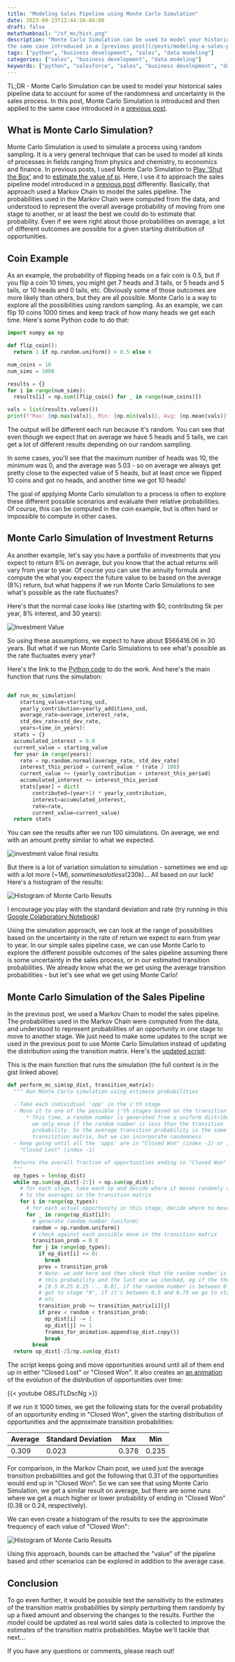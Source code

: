 ```yaml
---
title: "Modeling Sales Pipeline using Monte Carlo Simulation"
date: 2023-09-23T12:44:58-04:00
draft: false
metathumbnail: "/sf_mc/hist.png"
description: "Monte Carlo Simulation can be used to model your historical sales pipeline data to account for some of the randomness and uncertainty in the sales process. In this post, Monte Carlo Simulation is introduced and then applied to
the same case introduced in a [previous post](/posts/modeling-a-sales-pipeline-as-a-markov-chain/)."
tags: ["python", "business development", "sales", "data modeling"]
categories: ["sales", "business development", "data modeling"]
keywords: ["python", "salesforce", "sales", "business development", "data modeling", "markov chain", "probability of opportunity close", "sales pipeline"]
---
```


TL;DR - Monte Carlo Simulation can be used to model your historical sales pipeline data to account for some of the randomness and uncertainty in the sales process. In this post, Monte Carlo Simulation is introduced and then applied to
the same case introduced in a [previous post](/posts/modeling-a-sales-pipeline-as-a-markov-chain/).

## What is Monte Carlo Simulation?
Monte Carlo Simulation is used to simulate a process using random sampling. It is a very general technique that can be used to model all kinds of processes in fields ranging from physics and chemistry, to economics and finance. In previous
posts, I used Monte Carlo Simulation to [Play 'Shut the Box'](/posts/shut-the-box/) and to [estimate the value of pi](/posts/computing-pi-by-throwing-darts/). Here, I use it to approach the sales pipeline
model introduced in a [previous post](/posts/modeling-a-sales-pipeline-as-a-markov-chain/) differently. Basically, that approach used a Markov Chain to model the sales pipeline. The probabilities used in the Markov Chain were computed from the data, and understood to represent
the overall average probability of moving from one stage to another, or at least the best we could do to estimate that probability. Even if we were right
about those probabilities on average, a lot of different outcomes are possible for a given starting distribution of opportunities.

## Coin Example
As an example, the probability of flipping heads on a fair coin is 0.5, but if you flip a coin 10 times, you might get 7 heads and 3 tails, or 5 heads and 5 tails, or 10 heads and 0 tails, etc. Obviously some of those outcomes are more likely than others,
but they are all possible. Monte Carlo is a way to explore all the possibilities using random sampling. As an example, we can flip 10 coins 1000 times and keep track of how many heads we get each time. Here's some Python code to do that:

```python
import numpy as np

def flip_coin():
  return 1 if np.random.uniform() > 0.5 else 0

num_coins = 10
num_sims = 1000

results = {}
for i in range(num_sims):
  results[i] = np.sum([flip_coin() for _ in range(num_coins)])

vals = list(results.values())
print(f"Max: {np.max(vals)}, Min: {np.min(vals)}, Avg: {np.mean(vals)}")

```
The output will be different each run because it's random. You can see that even though we expect that on average we have 5 heads and 5 tails, we can get a lot of different results depending on our random sampling.

In some cases, you'll see that the maximum number of heads was 10, the minimum was 0, and the average was 5.03 - so on average we always get pretty close to the expected value of 5 heads, but at least once we flipped 10 coins and got no heads, and another time we got 10 heads!

The goal of applying Monte Carlo simulation to a process is often to explore
these different possible scenarios and evaluate their relative probabilities. Of course, this can be computed in the coin example, but is often hard or impossible to compute in other cases.

## Monte Carlo Simulation of Investment Returns

As another example, let's say you have a portfolio of investments that you expect to return 8% on average, but you know that the actual returns will vary from year to year. Of course you can use the annuity formula and compute the
what you expect the future value to be based on the average (8%) return, but what happens if we run Monte Carlo Simulations to see what's possible as the rate fluctuates?

Here's that the normal case looks like (starting with $0, contributing 5k per year, 8% interest, and 30 years):

![Investment Value](/sf_mc/normal_future_value_calc.png)

So using these assumptions, we expect to have about $566416.06 in 30 years. But what if we run Monte Carlo Simulations to see what's possible as the rate fluctuates every year?

Here's the link to the [Python code](https://gist.github.com/heathhenley/d207ca2e83a7a39935f3e19435339d1a) to do the work. And here's the main function that runs the simulation:

```python

def run_mc_simulation(
    starting_value=starting_usd,
    yearly_contribution=yearly_additions_usd,
    average_rate=average_interest_rate,
    std_dev_rate=std_dev_rate,
    years=time_in_years):
  stats = {}
  accumulated_interest = 0.0
  current_value = starting_value
  for year in range(years):
    rate = np.random.normal(average_rate, std_dev_rate)
    interest_this_period = current_value * (rate / 100)
    current_value += (yearly_contribution + interest_this_period)
    accumulated_interest += interest_this_period
    stats[year] = dict(
        contributed=(year+1) * yearly_contribution,
        interest=accumulated_interest,
        rate=rate,
        current_value=current_value)
  return stats

```

You can see the results after we run 100 simulations. On average, we end with
an amount pretty similar to what we expected.

![investment value final results](/sf_mc/sims_final_values.png)

But there is a lot of variation simulation to simulation - sometimes we end up with a lot more (~$1M), sometimes a lot less ($230k)... All
based on our luck! Here's a histogram of the results:

![Histogram of Monte Carlo Results](/sf_mc/investment_hist_100.png)

I encourage you play with the standard deviation and rate (try running in this
[Google Colaboratory Notebook](https://colab.research.google.com/gist/heathhenley/d207ca2e83a7a39935f3e19435339d1a/investmentmc.ipynb))

Using the simulation approach, we can look at the range of possibilities based on the uncertainty in the rate of return we expect to earn from year to year. In our simple sales pipeline case, we can use Monte Carlo to explore the different possible outcomes of the sales pipeline assuming there is some uncertainty in the sales process, or in our estimated transition probabilities. We already know what the we get using the average transition probabilities - but let's see what we get using Monte Carlo!

## Monte Carlo Simulation of the Sales Pipeline
In the previous post, we used a Markov Chain to model the sales pipeline. The probabilities used in the Markov Chain were computed from the data, and understood to represent probabilities of an opportunity in one stage to move to
another stage. We just need to make some updates to the script we used in the previous post to use Monte Carlo Simulation instead of updating the distribution using the transition matrix. Here's the [updated script](https://gist.github.com/heathhenley/7cc46f176c422a3c4817e958b9ab5b83):

This is the main function that runs the simulation (the full context is in the gist linked above)
```python
def perform_mc_sim(op_dist, transition_matrix):
  """ Run Monte Carlo simulation using estimate probabilities

  - Take each individiual 'opp' in the i'th stage
  - Move it to one of the possible j'th stages based on the transition matrix
      * This time, a random number is generated from a uniform distribution and
        we only move if the random number is less than the transition
        probability. So the average transition probability is the same as our
        transitition matrix, but we can incorporate randomness
  - Keep going until all the 'opps' are in "Closed Won" (index -2) or in
    "Closed Lost" (index -1)

  Returns the overall fraction of opportunities ending in "Closed Won"
  """
  op_types = len(op_dist)
  while np.sum(op_dist[-2:]) < np.sum(op_dist):
    # for each stage, take each op and decide where it moves randomly according
    # to the averages in the transition matrix
    for i in range(op_types):
      # for each actual opportunity in this stage, decide where to move it
      for _ in range(op_dist[i]):
        # generate random number (uniform)
        random = np.random.uniform()
        # check against each possible move in the transition matrix
        transition_prob = 0.0
        for j in range(op_types):
          if op_dist[i] <= 0:
            break
          prev = transition_prob
          # Note: we add here and then check that the random number is betwen
          # this probability and the last one we checked, eg if the they are:
          # [0.5 0.25 0.25 ... 0.0], if the random number is between 0 and 0.5 we
          # got to stage "0", if it's between 0.5 and 0.75 we go to stage "1",
          # etc
          transition_prob += transition_matrix[i][j]
          if prev < random < transition_prob:
            op_dist[i] -= 1
            op_dist[j] += 1
            frames_for_animation.append(op_dist.copy())
            break
        break
  return op_dist[-2]/np.sum(op_dist)
```
The script keeps going and move opportunities around until all of them end up in either "Closed Lost" or "Closed Won". It also creates an [an animation](https://www.youtube.com/watch?v=O8SJTLDscNg) of the evolution of the distribution of opportunities over time:

{{< youtube O8SJTLDscNg >}}

If we run it 1000 times, we get the following stats for the overall probability of an opportunity ending in "Closed Won", given the starting distribution of opportunities and the approximate transition probabilities:

| **Average** | **Standard Deviation** | **Max** | **Min** |
| --- | --- | --- | --- |
| 0.309 | 0.023 | 0.378 | 0.235 |

For comparison, in the Markov Chain post, we used just the average transition probabilities and got the following that 0.31 of the opportunities would end up in "Closed Won". So we can see that using Monte Carlo Simulation, we get a similar result on average, but there are some runs where we get a much higher or lower probability of ending in "Closed Won" (0.38 or 0.24, respectively).

We can even create a histogram of the results to see the approximate frequency of each value of "Closed Won":

![Histogram of Monte Carlo Results](/sf_mc/hist.png)

Using this approach, bounds can be attached the "value" of the pipeline based and other scenarios can be explored in addition to the average case.

## Conclusion
To go even further, it would be possible test the sensitivity to the estimates of the transition matrix probabilities by simply perturbing them randomly by up a fixed amount and observing the changes to the results. Further the model could be updated as real world sales data is collected to improve the estimates of the transition matrix probabilities. Maybe we'll tackle that next...

If you have any questions or comments, please reach out!